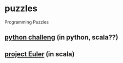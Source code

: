 puzzles
=======

Programming Puzzles 

## [python challeng](http://www.pythonchallenge.com/) (in python, scala??)
## [project Euler](http://projecteuler.net/) (in scala)

